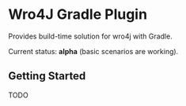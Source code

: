 # Wro4J Gradle Plugin

Provides build-time solution for wro4j with Gradle.

Current status: **alpha** (basic scenarios are working).

## Getting Started

TODO